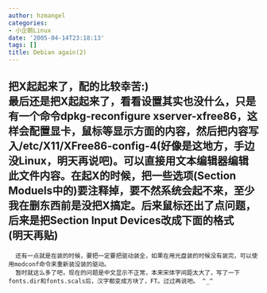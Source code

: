 ```yaml
---
author: hzmangel
categories:
- 小企鹅Linux
date: '2005-04-14T23:18:13'
tags: []
title: Debian again(2)
---
```

把X起起来了，配的比较幸苦:)  
      最后还是把X起起来了，看看设置其实也没什么，只是有一个命令dpkg-reconfigure xserver-xfree86，这样会配置显卡，鼠标等显示方面的内容，然后把内容写入/etc/X11/XFree86-config-4(好像是这地方，手边没Linux，明天再说吧)。可以直接用文本编辑器编辑此文件内容。在起X的时候，把一些选项(Section Moduels中的)要注释掉，要不然系统会起不来，至少我在删东西前是没把X搞定。后来鼠标还出了点问题，后来是把Section Input Devices改成下面的格式  
(明天再贴)  
---  
      还有一点就是在装的时候，要把一定要把驱动装全，如果在用光盘装的时候没有装完，可以使用modconf命令来重新装没装的驱动。  
      暂时就这么多了吧，现在的问题是中文显示不正常，本来宋体字间距太大了，写了一下fonts.dir和fonts.scals后，汉字都变成方块了，FT。过过再说吧。 ^_^